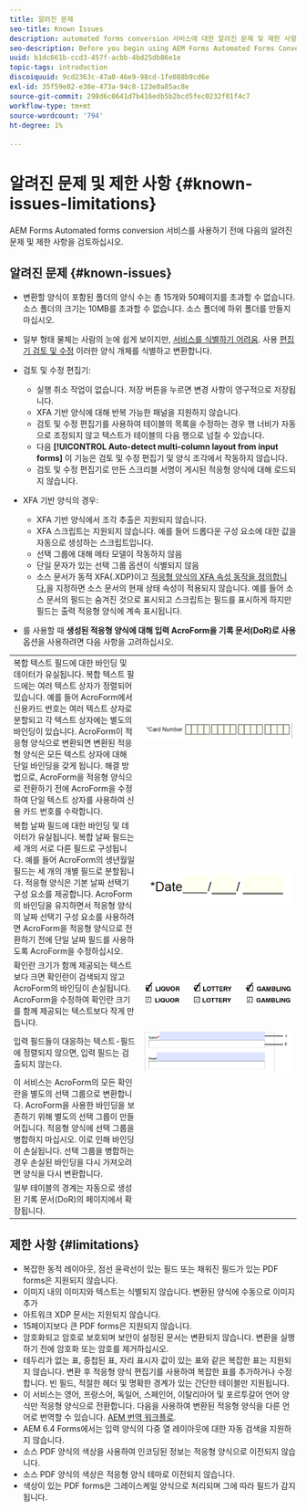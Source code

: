 ```yaml
---
title: 알려진 문제
seo-title: Known Issues
description: automated forms conversion 서비스에 대한 알려진 문제 및 제한 사항
seo-description: Before you begin using AEM Forms Automated Forms Conversion service, learn about the known issues and limitations of the service
uuid: b1dc661b-ccd3-457f-acbb-4bd25db86e1e
topic-tags: introduction
discoiquuid: 9cd2363c-47a0-46e9-98cd-1fe088b9cd6e
exl-id: 35f59e02-e38e-473a-94c8-123e0a85ac8e
source-git-commit: 298d6c0641d7b416edb5b2bcd5fec0232f01f4c7
workflow-type: tm+mt
source-wordcount: '794'
ht-degree: 1%

---
```


# 알려진 문제 및 제한 사항 {#known-issues-limitations}

AEM Forms Automated forms conversion 서비스를 사용하기 전에 다음의 알려진 문제 및 제한 사항을 검토하십시오.

## 알려진 문제 {#known-issues}

* 변환할 양식이 포함된 폴더의 양식 수는 총 15개와 50페이지를 초과할 수 없습니다. 소스 폴더의 크기는 10MB를 초과할 수 없습니다. 소스 폴더에 하위 폴더를 만들지 마십시오.
* 일부 형태 물체는 사람의 눈에 쉽게 보이지만, [서비스를 식별하기 어려움](styles-and-pattern-considerations-and-best-practices.md). 사용 [편집기 검토 및 수정](review-correct-ui-edited.md) 이러한 양식 개체를 식별하고 변환합니다.
* 검토 및 수정 편집기:

   * 실행 취소 작업이 없습니다. 저장 버튼을 누르면 변경 사항이 영구적으로 저장됩니다.
   * XFA 기반 양식에 대해 반복 가능한 패널을 지원하지 않습니다.
   * 검토 및 수정 편집기를 사용하여 테이블의 목록을 수정하는 경우 행 너비가 자동으로 조정되지 않고 텍스트가 테이블의 다음 행으로 넘칠 수 있습니다.
   * 다음 **[!UICONTROL Auto-detect multi-column layout from input forms]** 이 기능은 검토 및 수정 편집기 및 양식 조각에서 작동하지 않습니다.
   * 검토 및 수정 편집기로 만든 스크리블 서명이 게시된 적응형 양식에 대해 로드되지 않습니다.


* XFA 기반 양식의 경우:
   * XFA 기반 양식에서 조각 추출은 지원되지 않습니다.
   * XFA 스크립트는 지원되지 않습니다. 예를 들어 드롭다운 구성 요소에 대한 값을 자동으로 생성하는 스크립트입니다.
   * 선택 그룹에 대해 메타 모델이 작동하지 않음
   * 단일 문자가 있는 선택 그룹 옵션이 식별되지 않음
   * 소스 문서가 동적 XFA(.XDP)이고 [적응형 양식의 XFA 속성 동작을 정의합니다.](https://helpx.adobe.com/experience-manager/6-5/forms/using/xfa-api-supported-in-adaptive-form.html#supportedxfaelementsandtheirmappinginadaptiveformsbr)을 지정하면 소스 문서의 현재 상태 속성이 적용되지 않습니다. 예를 들어 소스 문서의 필드는 숨겨진 것으로 표시되고 스크립트는 필드를 표시하게 하지만 필드는 출력 적응형 양식에 계속 표시됩니다.

* 를 사용할 때 **생성된 적응형 양식에 대해 입력 AcroForm을 기록 문서(DoR)로 사용** 옵션을 사용하려면 다음 사항을 고려하십시오.

<table>
    <tr>
        <td>복합 텍스트 필드에 대한 바인딩 및 데이터가 유실됩니다. 복합 텍스트 필드에는 여러 텍스트 상자가 정렬되어 있습니다. 예를 들어 AcroForm에서 신용카드 번호는 여러 텍스트 상자로 분할되고 각 텍스트 상자에는 별도의 바인딩이 있습니다. AcroForm이 적응형 양식으로 변환되면 변환된 적응형 양식은 모든 텍스트 상자에 대해 단일 바인딩을 갖게 됩니다. 해결 방법으로, AcroForm을 적응형 양식으로 전환하기 전에 AcroForm을 수정하여 단일 텍스트 상자를 사용하여 신용 카드 번호를 수락합니다.</td>
        <td><img  src="assets/creditCard_Composite.png"/>                                                            </td>
    </tr>
    <tr>
        <td>복합 날짜 필드에 대한 바인딩 및 데이터가 유실됩니다. 복합 날짜 필드는 세 개의 서로 다른 필드로 구성됩니다. 예를 들어 AcroForm의 생년월일 필드는 세 개의 개별 필드로 분할됩니다. 적응형 양식은 기본 날짜 선택기 구성 요소를 제공합니다. AcroForm의 바인딩을 유지하면서 적응형 양식의 날짜 선택기 구성 요소를 사용하려면 AcroForm을 적응형 양식으로 전환하기 전에 단일 날짜 필드를 사용하도록 AcroForm을 수정하십시오.</td>
        <td><img  src="assets/CompositeDateField.png"/></td>
    </tr>
    <tr>
        <td>확인란 크기가 함께 제공되는 텍스트보다 크면 확인란이 검색되지 않고 AcroForm의 바인딩이 손실됩니다. AcroForm을 수정하여 확인란 크기를 함께 제공되는 텍스트보다 작게 만듭니다.</td>
        <td><img  src="assets/large-text-box.png"/><br/><img  src="assets/small-text-box.png"/></td>
    </tr>
    <tr>
        <td>입력 필드들이 대응하는 텍스트-필드에 정렬되지 않으면, 입력 필드는 검출되지 않는다.  </td>
        <td><img  src="assets/non-alingned-fields.png"/></td>
    </tr>
    <tr >
        <td>이 서비스는 AcroForm의 모든 확인란을 별도의 선택 그룹으로 변환합니다. AcroForm을 사용한 바인딩을 보존하기 위해 별도의 선택 그룹이 만들어집니다. 적응형 양식에 선택 그룹을 병합하지 마십시오. 이로 인해 바인딩이 손실됩니다. 선택 그룹을 병합하는 경우 손실된 바인딩을 다시 가져오려면 양식을 다시 변환합니다. </td>
        <td></td>
    </tr>
    <tr >
        <td>일부 테이블의 경계는 자동으로 생성된 기록 문서(DoR)의 페이지에서 확장됩니다. </td>
        <td></td>
    </tr>
</table>

## 제한 사항 {#limitations}

* 복잡한 동적 레이아웃, 점선 윤곽선이 있는 필드 또는 채워진 필드가 있는 PDF forms은 지원되지 않습니다.
* 이미지 내의 이미지와 텍스트는 식별되지 않습니다. 변환된 양식에 수동으로 이미지 추가
* 아트워크 XDP 문서는 지원되지 않습니다.
* 15페이지보다 큰 PDF forms은 지원되지 않습니다.
* 암호화되고 암호로 보호되며 보안이 설정된 문서는 변환되지 않습니다. 변환을 실행하기 전에 암호화 또는 암호를 제거하십시오.
* 테두리가 없는 표, 중첩된 표, 자리 표시자 값이 있는 표와 같은 복잡한 표는 지원되지 않습니다. 변환 후 적응형 양식 편집기를 사용하여 복잡한 표를 추가하거나 수정합니다. 빈 필드, 적절한 헤더 및 명확한 경계가 있는 간단한 테이블만 지원됩니다.
* 이 서비스는 영어, 프랑스어, 독일어, 스페인어, 이탈리아어 및 포르투갈어 언어 양식만 적응형 양식으로 전환합니다. 다음을 사용하여 변환된 적응형 양식을 다른 언어로 번역할 수 있습니다. [AEM 번역 워크플로](https://helpx.adobe.com/experience-manager/6-5/forms/using/using-aem-translation-workflow-to-localize-adaptive-forms.html).
* AEM 6.4 Forms에서는 입력 양식의 다중 열 레이아웃에 대한 자동 검색을 지원하지 않습니다.
* 소스 PDF 양식의 색상을 사용하여 인코딩된 정보는 적응형 양식으로 이전되지 않습니다.
* 소스 PDF 양식의 색상은 적응형 양식 테마로 이전되지 않습니다.
* 색상이 있는 PDF forms은 그레이스케일 양식으로 처리되며 그에 따라 필드가 감지됩니다.
